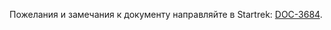 
Пожелания и замечания к документу направляйте в Startrek: [DOC-3684](https://st.yandex-team.ru/DOC-3684).
